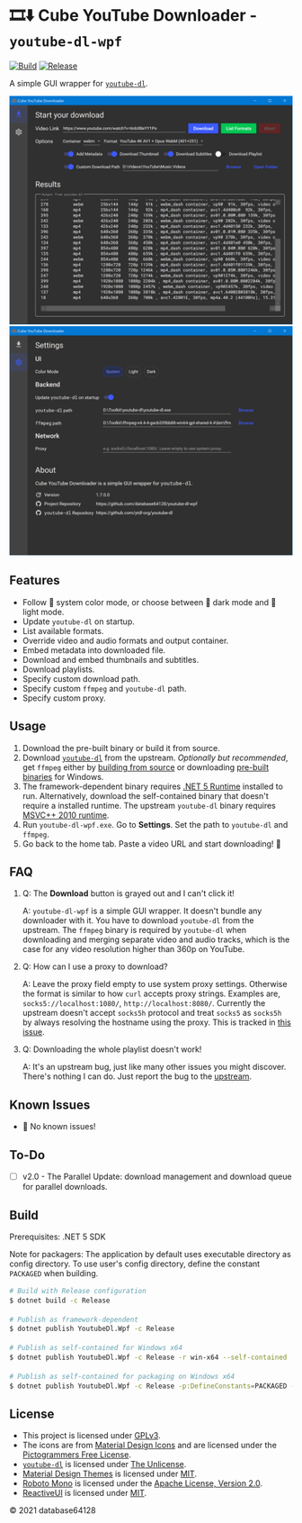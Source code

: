 # 🎞⬇ Cube YouTube Downloader - `youtube-dl-wpf`

[![Build](https://github.com/database64128/youtube-dl-wpf/workflows/Build/badge.svg)](https://github.com/database64128/youtube-dl-wpf/actions?query=workflow%3ABuild)
[![Release](https://github.com/database64128/youtube-dl-wpf/workflows/Release/badge.svg)](https://github.com/database64128/youtube-dl-wpf/actions?query=workflow%3ARelease)

A simple GUI wrapper for [`youtube-dl`](https://github.com/ytdl-org/youtube-dl).

![Home](Home.png "Home")
![Settings](Settings.png "Settings")

## Features

- Follow 🎨 system color mode, or choose between 🌃 dark mode and 🔆 light mode.
- Update `youtube-dl` on startup.
- List available formats.
- Override video and audio formats and output container.
- Embed metadata into downloaded file.
- Download and embed thumbnails and subtitles.
- Download playlists.
- Specify custom download path.
- Specify custom `ffmpeg` and `youtube-dl` path.
- Specify custom proxy.

## Usage

1. Download the pre-built binary or build it from source.
2. Download [`youtube-dl`](https://github.com/ytdl-org/youtube-dl) from the upstream. _Optionally but recommended_, get `ffmpeg` either by [building from source](https://www.ffmpeg.org/) or downloading [pre-built binaries](https://ffmpeg.zeranoe.com/builds/) for Windows.
3. The framework-dependent binary requires [.NET 5 Runtime](https://dotnet.microsoft.com/download/dotnet/5.0) installed to run. Alternatively, download the self-contained binary that doesn't require a installed runtime. The upstream `youtube-dl` binary requires [MSVC++ 2010 runtime](https://www.microsoft.com/en-us/download/details.aspx?id=13523).
4. Run `youtube-dl-wpf.exe`. Go to __Settings__. Set the path to `youtube-dl` and `ffmpeg`.
5. Go back to the home tab. Paste a video URL and start downloading! 🚀

## FAQ

1.  Q: The __Download__ button is grayed out and I can't click it!

    A: `youtube-dl-wpf` is a simple GUI wrapper. It doesn't bundle any downloader with it. You have to download `youtube-dl` from the upstream. The `ffmpeg` binary is required by `youtube-dl` when downloading and merging separate video and audio tracks, which is the case for any video resolution higher than 360p on YouTube.

2.  Q: How can I use a proxy to download?

    A: Leave the proxy field empty to use system proxy settings. Otherwise the format is similar to how `curl` accepts proxy strings. Examples are, `socks5://localhost:1080/`, `http://localhost:8080/`. Currently the upstream doesn't accept `socks5h` protocol and treat `socks5` as `socks5h` by always resolving the hostname using the proxy. This is tracked in [this issue](https://github.com/ytdl-org/youtube-dl/issues/22618).

3.  Q: Downloading the whole playlist doesn't work!

    A: It's an upstream bug, just like many other issues you might discover. There's nothing I can do. Just report the bug to the [upstream](https://github.com/ytdl-org/youtube-dl).

## Known Issues

- 🎉 No known issues!

## To-Do

- [ ] v2.0 - The Parallel Update: download management and download queue for parallel downloads.

## Build

Prerequisites: .NET 5 SDK

Note for packagers: The application by default uses executable directory as config directory. To use user's config directory, define the constant `PACKAGED` when building.

```bash
# Build with Release configuration
$ dotnet build -c Release

# Publish as framework-dependent
$ dotnet publish YoutubeDl.Wpf -c Release

# Publish as self-contained for Windows x64
$ dotnet publish YoutubeDl.Wpf -c Release -r win-x64 --self-contained

# Publish as self-contained for packaging on Windows x64
$ dotnet publish YoutubeDl.Wpf -c Release -p:DefineConstants=PACKAGED -r win-x64 --self-contained
```

## License

- This project is licensed under [GPLv3](LICENSE).
- The icons are from [Material Design Icons](https://materialdesignicons.com/) and are licensed under the [Pictogrammers Free License](https://dev.materialdesignicons.com/license).
- [`youtube-dl`](https://github.com/ytdl-org/youtube-dl) is licensed under [The Unlicense](https://github.com/ytdl-org/youtube-dl/blob/master/LICENSE).
- [Material Design Themes](https://github.com/MaterialDesignInXAML/MaterialDesignInXamlToolkit) is licensed under [MIT](https://github.com/MaterialDesignInXAML/MaterialDesignInXamlToolkit/blob/master/LICENSE).
- [Roboto Mono](https://fonts.google.com/specimen/Roboto+Mono) is licensed under the [Apache License, Version 2.0](https://www.apache.org/licenses/LICENSE-2.0).
- [ReactiveUI](https://github.com/reactiveui/ReactiveUI) is licensed under [MIT](https://github.com/reactiveui/ReactiveUI/blob/main/LICENSE).

© 2021 database64128
